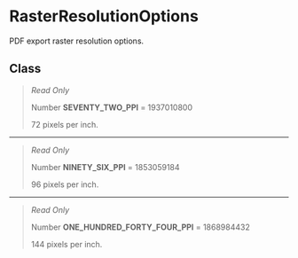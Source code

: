 # RasterResolutionOptions
PDF export raster resolution options.

## Class
> *Read Only* 
> 
> Number **SEVENTY_TWO_PPI** = 1937010800
> 
> 72 pixels per inch.
*** 
> *Read Only* 
> 
> Number **NINETY_SIX_PPI** = 1853059184
> 
> 96 pixels per inch.
*** 
> *Read Only* 
> 
> Number **ONE_HUNDRED_FORTY_FOUR_PPI** = 1868984432
> 
> 144 pixels per inch.

